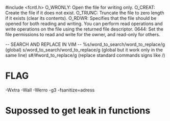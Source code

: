 
#include <fcntl.h>
O_WRONLY: Open the file for writing only.
O_CREAT: Create the file if it does not exist.
O_TRUNC: Truncate the file to zero length if it exists (clear its contents).
O_RDWR: Specifies that the file should be opened for both reading and writing. You can perform read operations and write operations on the file using the returned file descriptor.
0644: Set the file permissions to read and write for the owner, and read-only for others.



-- SEARCH AND REPLACE IN VIM --
%s/word_to_search/word_to_replace/g (global)
s/word_to_search/word_to_replace/g (global but it work only in the same line)
s#/#word_to_replace/g (replace standard commands signs like /)

# FLAG
-Wxtra -Wall -Werro -g3 -fsanitize=adress
# Supossed to get leak in functions
